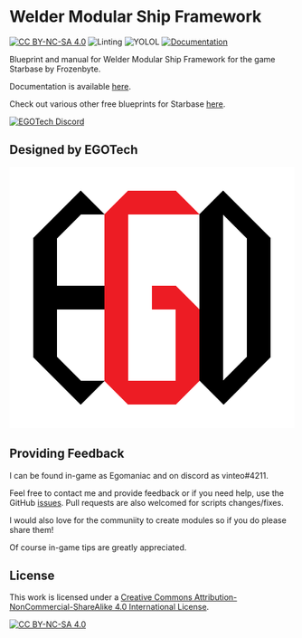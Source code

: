 # Welder Modular Ship Framework

[![CC BY-NC-SA 4.0][cc-by-nc-sa-shield]][cc-by-nc-sa]
![Linting](https://github.com/ego-tech/starbase-ship-welder/workflows/Linting/badge.svg)
![YOLOL](https://github.com/ego-tech/starbase-ship-welder/workflows/YOLOL/badge.svg)
[![Documentation](https://github.com/ego-tech/starbase-ship-welder/actions/workflows/deploy.yml/badge.svg)](https://github.com/ego-tech/starbase-ship-welder/actions/workflows/deploy.yml)

Blueprint and manual for Welder Modular Ship Framework for the game Starbase by Frozenbyte.

Documentation is available [here](https://ego-tech.github.io/starbase-ship-welder/).

Check out various other free blueprints for Starbase [here](https://github.com/vinteo/starbase-ships).

[![EGOTech Discord](https://discordapp.com/api/guilds/1013328685564178472/widget.png?style=banner2)](https://discord.gg/BKwVGvncmN)

## Designed by EGOTech

![EGOTech](./website/static/egotech/logos/egotech_logo_light.png)

## Providing Feedback

I can be found in-game as Egomaniac and on discord as vinteo#4211.

Feel free to contact me and provide feedback or if you need help, use the GitHub [issues](https://github.com/ego-tech/starbase-ship-welder/issues). Pull requests are also welcomed for scripts changes/fixes.

I would also love for the communiity to create modules so if you do please share them!

Of course in-game tips are greatly appreciated.

## License

This work is licensed under a
[Creative Commons Attribution-NonCommercial-ShareAlike 4.0 International License][cc-by-nc-sa].

[![CC BY-NC-SA 4.0][cc-by-nc-sa-image]][cc-by-nc-sa]

[cc-by-nc-sa]: http://creativecommons.org/licenses/by-nc-sa/4.0/
[cc-by-nc-sa-image]: https://licensebuttons.net/l/by-nc-sa/4.0/88x31.png
[cc-by-nc-sa-shield]: https://img.shields.io/badge/License-CC%20BY--NC--SA%204.0-lightgrey.svg
